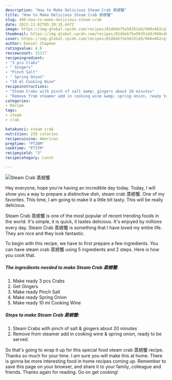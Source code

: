 ```yaml
---
description: "How to Make Delicious Steam Crab 蒸螃蟹"
title: "How to Make Delicious Steam Crab 蒸螃蟹"
slug: 406-how-to-make-delicious-steam-crab
date: 2022-11-02T05:20:15.647Z
image: https://img-global.cpcdn.com/recipes/81ddeb75e56351dd/680x482cq70/steam-crab-蒸螃蟹-recipe-main-photo.jpg
thumbnail: https://img-global.cpcdn.com/recipes/81ddeb75e56351dd/680x482cq70/steam-crab-蒸螃蟹-recipe-main-photo.jpg
cover: https://img-global.cpcdn.com/recipes/81ddeb75e56351dd/680x482cq70/steam-crab-蒸螃蟹-recipe-main-photo.jpg
author: Daniel Chapman
ratingvalue: 4.6
reviewcount: 15117
recipeingredient:
- "3 pcs Crabs"
- " Gingers"
- "Pinch Salt"
- " Spring Onion"
- "10 ml Cooking Wine"
recipeinstructions:
- "Steam Crabs with pinch of salt &amp; gingers about 20 minutes"
- "Remove from steamer add in cooking wine &amp; spring onion, ready to be served."
categories:
- Recipe
tags:
- steam
- crab

katakunci: steam crab 
nutrition: 259 calories
recipecuisine: American
preptime: "PT20M"
cooktime: "PT37M"
recipeyield: "3"
recipecategory: Lunch

---
```



![Steam Crab 蒸螃蟹](https://img-global.cpcdn.com/recipes/81ddeb75e56351dd/680x482cq70/steam-crab-蒸螃蟹-recipe-main-photo.jpg)

Hey everyone, hope you're having an incredible day today. Today, I will show you a way to prepare a distinctive dish, steam crab 蒸螃蟹. One of my favorites. This time, I am going to make it a little bit tasty. This will be really delicious.

Steam Crab 蒸螃蟹 is one of the most popular of recent trending foods in the world. It's simple, it is quick, it tastes delicious. It's enjoyed by millions every day. Steam Crab 蒸螃蟹 is something that I have loved my entire life. They are nice and they look fantastic.




To begin with this recipe, we have to first prepare a few ingredients. You can have steam crab 蒸螃蟹 using 5 ingredients and 2 steps. Here is how you cook that.

<!--inarticleads1-->

##### The ingredients needed to make Steam Crab 蒸螃蟹:

1. Make ready 3 pcs Crabs
1. Get  Gingers
1. Make ready Pinch Salt
1. Make ready  Spring Onion
1. Make ready 10 ml Cooking Wine




<!--inarticleads2-->

##### Steps to make Steam Crab 蒸螃蟹:

1. Steam Crabs with pinch of salt &amp; gingers about 20 minutes
1. Remove from steamer add in cooking wine &amp; spring onion, ready to be served.




So that's going to wrap it up for this special food steam crab 蒸螃蟹 recipe. Thanks so much for your time. I am sure you will make this at home. There is gonna be more interesting food in home recipes coming up. Remember to save this page on your browser, and share it to your family, colleague and friends. Thanks again for reading. Go on get cooking!
